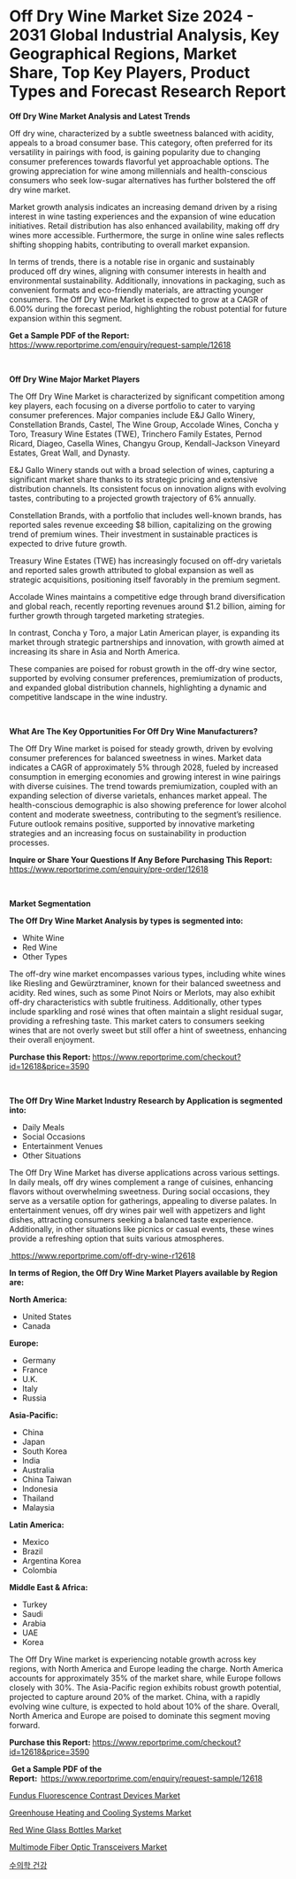 <p><h1>Off Dry Wine Market Size 2024 - 2031 Global Industrial Analysis, Key Geographical Regions, Market Share, Top Key Players, Product Types and Forecast Research Report</h1></p><p><strong>Off Dry Wine Market Analysis and Latest Trends</strong></p>
<p><p>Off dry wine, characterized by a subtle sweetness balanced with acidity, appeals to a broad consumer base. This category, often preferred for its versatility in pairings with food, is gaining popularity due to changing consumer preferences towards flavorful yet approachable options. The growing appreciation for wine among millennials and health-conscious consumers who seek low-sugar alternatives has further bolstered the off dry wine market.</p><p>Market growth analysis indicates an increasing demand driven by a rising interest in wine tasting experiences and the expansion of wine education initiatives. Retail distribution has also enhanced availability, making off dry wines more accessible. Furthermore, the surge in online wine sales reflects shifting shopping habits, contributing to overall market expansion.</p><p>In terms of trends, there is a notable rise in organic and sustainably produced off dry wines, aligning with consumer interests in health and environmental sustainability. Additionally, innovations in packaging, such as convenient formats and eco-friendly materials, are attracting younger consumers. The Off Dry Wine Market is expected to grow at a CAGR of 6.00% during the forecast period, highlighting the robust potential for future expansion within this segment.</p></p>
<p><strong>Get a Sample PDF of the Report:&nbsp;</strong> <a href="https://www.reportprime.com/enquiry/request-sample/12618">https://www.reportprime.com/enquiry/request-sample/12618</a></p>
<p>&nbsp;</p>
<p><strong>Off Dry Wine Major Market Players</strong></p>
<p><p>The Off Dry Wine Market is characterized by significant competition among key players, each focusing on a diverse portfolio to cater to varying consumer preferences. Major companies include E&J Gallo Winery, Constellation Brands, Castel, The Wine Group, Accolade Wines, Concha y Toro, Treasury Wine Estates (TWE), Trinchero Family Estates, Pernod Ricard, Diageo, Casella Wines, Changyu Group, Kendall-Jackson Vineyard Estates, Great Wall, and Dynasty.</p><p>E&J Gallo Winery stands out with a broad selection of wines, capturing a significant market share thanks to its strategic pricing and extensive distribution channels. Its consistent focus on innovation aligns with evolving tastes, contributing to a projected growth trajectory of 6% annually.</p><p>Constellation Brands, with a portfolio that includes well-known brands, has reported sales revenue exceeding $8 billion, capitalizing on the growing trend of premium wines. Their investment in sustainable practices is expected to drive future growth.</p><p>Treasury Wine Estates (TWE) has increasingly focused on off-dry varietals and reported sales growth attributed to global expansion as well as strategic acquisitions, positioning itself favorably in the premium segment.</p><p>Accolade Wines maintains a competitive edge through brand diversification and global reach, recently reporting revenues around $1.2 billion, aiming for further growth through targeted marketing strategies.</p><p>In contrast, Concha y Toro, a major Latin American player, is expanding its market through strategic partnerships and innovation, with growth aimed at increasing its share in Asia and North America.</p><p>These companies are poised for robust growth in the off-dry wine sector, supported by evolving consumer preferences, premiumization of products, and expanded global distribution channels, highlighting a dynamic and competitive landscape in the wine industry.</p></p>
<p>&nbsp;</p>
<p><strong>What Are The Key Opportunities For Off Dry Wine Manufacturers?</strong></p>
<p><p>The Off Dry Wine market is poised for steady growth, driven by evolving consumer preferences for balanced sweetness in wines. Market data indicates a CAGR of approximately 5% through 2028, fueled by increased consumption in emerging economies and growing interest in wine pairings with diverse cuisines. The trend towards premiumization, coupled with an expanding selection of diverse varietals, enhances market appeal. The health-conscious demographic is also showing preference for lower alcohol content and moderate sweetness, contributing to the segment’s resilience. Future outlook remains positive, supported by innovative marketing strategies and an increasing focus on sustainability in production processes.</p></p>
<p><strong>Inquire or Share Your Questions If Any Before Purchasing This Report:</strong> <a href="https://www.reportprime.com/enquiry/pre-order/12618">https://www.reportprime.com/enquiry/pre-order/12618</a></p>
<p>&nbsp;</p>
<p><strong>Market Segmentation</strong></p>
<p><strong>The Off Dry Wine Market Analysis by types is segmented into:</strong></p>
<p><ul><li>White Wine</li><li>Red Wine</li><li>Other Types</li></ul></p>
<p><p>The off-dry wine market encompasses various types, including white wines like Riesling and Gewürztraminer, known for their balanced sweetness and acidity. Red wines, such as some Pinot Noirs or Merlots, may also exhibit off-dry characteristics with subtle fruitiness. Additionally, other types include sparkling and rosé wines that often maintain a slight residual sugar, providing a refreshing taste. This market caters to consumers seeking wines that are not overly sweet but still offer a hint of sweetness, enhancing their overall enjoyment.</p></p>
<p><strong>Purchase this Report:&nbsp;</strong><a href="https://www.reportprime.com/checkout?id=12618&price=3590">https://www.reportprime.com/checkout?id=12618&price=3590</a></p>
<p>&nbsp;</p>
<p><strong>The Off Dry Wine Market Industry Research by Application is segmented into:</strong></p>
<p><ul><li>Daily Meals</li><li>Social Occasions</li><li>Entertainment Venues</li><li>Other Situations</li></ul></p>
<p><p>The Off Dry Wine Market has diverse applications across various settings. In daily meals, off dry wines complement a range of cuisines, enhancing flavors without overwhelming sweetness. During social occasions, they serve as a versatile option for gatherings, appealing to diverse palates. In entertainment venues, off dry wines pair well with appetizers and light dishes, attracting consumers seeking a balanced taste experience. Additionally, in other situations like picnics or casual events, these wines provide a refreshing option that suits various atmospheres.</p></p>
<p><a href="https://www.reportprime.com/off-dry-wine-r12618">&nbsp;https://www.reportprime.com/off-dry-wine-r12618</a></p>
<p><strong>In terms of Region, the Off Dry Wine Market Players available by Region are:</strong></p>
<p>
    <p> <strong> North America: </strong>
        <ul>
            <li>United States</li>
            <li>Canada</li>
        </ul>
        </p> 
    <p> <strong> Europe: </strong>
        <ul>
            <li>Germany</li>
            <li>France</li>
            <li>U.K.</li>
            <li>Italy</li>
            <li>Russia</li>
        </ul>
        </p> 
    <p> <strong> Asia-Pacific: </strong>
        <ul>
            <li>China</li>
            <li>Japan</li>
            <li>South Korea</li>
            <li>India</li>
            <li>Australia</li>
            <li>China Taiwan</li>
            <li>Indonesia</li>
            <li>Thailand</li>
            <li>Malaysia</li>
        </ul>
        </p> 
    <p> <strong> Latin America: </strong>
        <ul>
            <li>Mexico</li>
            <li>Brazil</li>
            <li>Argentina Korea</li>
            <li>Colombia</li>
        </ul>
        </p> 
    <p> <strong> Middle East & Africa: </strong>
        <ul>
            <li>Turkey</li>
            <li>Saudi</li>
            <li>Arabia</li>
            <li>UAE</li>
            <li>Korea</li>
        </ul>
    </p>
    </p>
<p><p>The Off Dry Wine market is experiencing notable growth across key regions, with North America and Europe leading the charge. North America accounts for approximately 35% of the market share, while Europe follows closely with 30%. The Asia-Pacific region exhibits robust growth potential, projected to capture around 20% of the market. China, with a rapidly evolving wine culture, is expected to hold about 10% of the share. Overall, North America and Europe are poised to dominate this segment moving forward.</p></p>
<p><strong>Purchase this Report: </strong><a href="https://www.reportprime.com/checkout?id=12618&price=3590">https://www.reportprime.com/checkout?id=12618&price=3590</a></p>
<p>&nbsp;<strong>Get a Sample PDF of the Report:&nbsp;&nbsp;</strong><a href="https://www.reportprime.com/enquiry/request-sample/12618">https://www.reportprime.com/enquiry/request-sample/12618</a></p>
<p><strong></strong></p>
<p><p><a href="https://issuu.com/reportprime-2/docs/fundus-fluorescence-contrast-device_f8bbc5ed45b4f6">Fundus Fluorescence Contrast Devices Market</a></p><p><a href="https://www.linkedin.com/pulse/global-greenhouse-heating-cooling-systems-market-size-share-jbcle?trackingId=sX%2B8fYWrQeGbjbHtLyeBYA%3D%3D">Greenhouse Heating and Cooling Systems Market</a></p><p><a href="https://github.com/mahnoor2003/Market-Research-Report-List-6/blob/main/red-wine-glass-bottles-market.md">Red Wine Glass Bottles Market</a></p><p><a href="https://issuu.com/reportprime-2/docs/multimode-fiber-optic-transceivers-_9743733616e709">Multimode Fiber Optic Transceivers Market</a></p><p><a href="https://medium.com/@brendanmata77/%EC%88%98%EC%9D%98%ED%95%99-%EC%9B%B0%EB%8B%88%EC%8A%A4-%EC%8B%9C%EC%9E%A5-%EC%97%AD%ED%95%99-%ED%83%90%EC%83%89-2024%EB%85%84%EB%B6%80%ED%84%B0-2031%EB%85%84%EA%B9%8C%EC%A7%80-%EC%88%98%EC%9D%98%ED%95%99-%EC%9B%B0%EB%8B%88%EC%8A%A4-%EC%8B%9C%EC%9E%A5%EC%9D%98-%EC%88%98%EC%9D%B5-%EB%B6%84%EC%84%9D-%EB%B0%8F-%EC%84%B1%EC%9E%A5-%EC%A0%84%EB%A7%9D-ec0845ef37bf">수의학 건강</a></p></p>